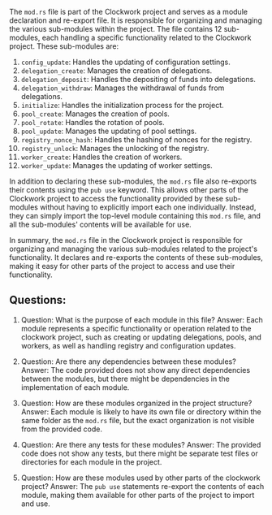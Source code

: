 
The `mod.rs` file is part of the Clockwork project and serves as a module declaration and re-export file. It is responsible for organizing and managing the various sub-modules within the project. The file contains 12 sub-modules, each handling a specific functionality related to the Clockwork project. These sub-modules are:

1. `config_update`: Handles the updating of configuration settings.
2. `delegation_create`: Manages the creation of delegations.
3. `delegation_deposit`: Handles the depositing of funds into delegations.
4. `delegation_withdraw`: Manages the withdrawal of funds from delegations.
5. `initialize`: Handles the initialization process for the project.
6. `pool_create`: Manages the creation of pools.
7. `pool_rotate`: Handles the rotation of pools.
8. `pool_update`: Manages the updating of pool settings.
9. `registry_nonce_hash`: Handles the hashing of nonces for the registry.
10. `registry_unlock`: Manages the unlocking of the registry.
11. `worker_create`: Handles the creation of workers.
12. `worker_update`: Manages the updating of worker settings.

In addition to declaring these sub-modules, the `mod.rs` file also re-exports their contents using the `pub use` keyword. This allows other parts of the Clockwork project to access the functionality provided by these sub-modules without having to explicitly import each one individually. Instead, they can simply import the top-level module containing this `mod.rs` file, and all the sub-modules' contents will be available for use.

In summary, the `mod.rs` file in the Clockwork project is responsible for organizing and managing the various sub-modules related to the project's functionality. It declares and re-exports the contents of these sub-modules, making it easy for other parts of the project to access and use their functionality.
## Questions: 
 1. Question: What is the purpose of each module in this file?
   Answer: Each module represents a specific functionality or operation related to the clockwork project, such as creating or updating delegations, pools, and workers, as well as handling registry and configuration updates.

2. Question: Are there any dependencies between these modules?
   Answer: The code provided does not show any direct dependencies between the modules, but there might be dependencies in the implementation of each module.

3. Question: How are these modules organized in the project structure?
   Answer: Each module is likely to have its own file or directory within the same folder as the `mod.rs` file, but the exact organization is not visible from the provided code.

4. Question: Are there any tests for these modules?
   Answer: The provided code does not show any tests, but there might be separate test files or directories for each module in the project.

5. Question: How are these modules used by other parts of the clockwork project?
   Answer: The `pub use` statements re-export the contents of each module, making them available for other parts of the project to import and use.
    